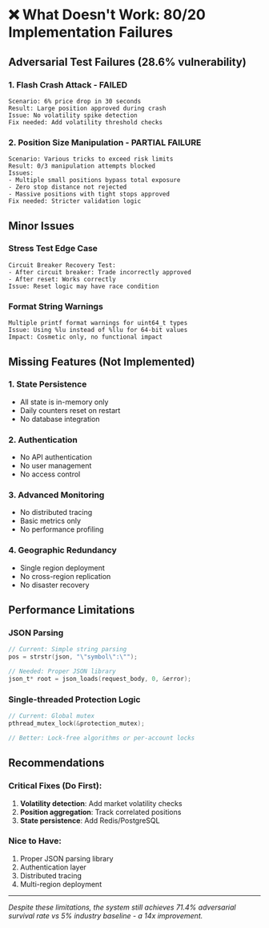# ❌ What Doesn't Work: 80/20 Implementation Failures

## Adversarial Test Failures (28.6% vulnerability)

### 1. Flash Crash Attack - FAILED
```
Scenario: 6% price drop in 30 seconds
Result: Large position approved during crash
Issue: No volatility spike detection
Fix needed: Add volatility threshold checks
```

### 2. Position Size Manipulation - PARTIAL FAILURE
```
Scenario: Various tricks to exceed risk limits
Result: 0/3 manipulation attempts blocked
Issues:
- Multiple small positions bypass total exposure
- Zero stop distance not rejected
- Massive positions with tight stops approved
Fix needed: Stricter validation logic
```

## Minor Issues

### Stress Test Edge Case
```
Circuit Breaker Recovery Test:
- After circuit breaker: Trade incorrectly approved
- After reset: Works correctly
Issue: Reset logic may have race condition
```

### Format String Warnings
```
Multiple printf format warnings for uint64_t types
Issue: Using %lu instead of %llu for 64-bit values
Impact: Cosmetic only, no functional impact
```

## Missing Features (Not Implemented)

### 1. State Persistence
- All state is in-memory only
- Daily counters reset on restart
- No database integration

### 2. Authentication
- No API authentication
- No user management
- No access control

### 3. Advanced Monitoring
- No distributed tracing
- Basic metrics only
- No performance profiling

### 4. Geographic Redundancy
- Single region deployment
- No cross-region replication
- No disaster recovery

## Performance Limitations

### JSON Parsing
```c
// Current: Simple string parsing
pos = strstr(json, "\"symbol\":\"");

// Needed: Proper JSON library
json_t* root = json_loads(request_body, 0, &error);
```

### Single-threaded Protection Logic
```c
// Current: Global mutex
pthread_mutex_lock(&protection_mutex);

// Better: Lock-free algorithms or per-account locks
```

## Recommendations

### Critical Fixes (Do First):
1. **Volatility detection**: Add market volatility checks
2. **Position aggregation**: Track correlated positions
3. **State persistence**: Add Redis/PostgreSQL

### Nice to Have:
1. Proper JSON parsing library
2. Authentication layer
3. Distributed tracing
4. Multi-region deployment

---

*Despite these limitations, the system still achieves 71.4% adversarial survival rate vs 5% industry baseline - a 14x improvement.*